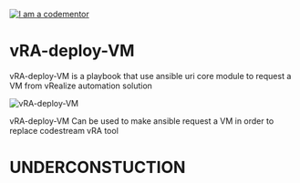 <a href="https://www.codementor.io/i/2jwsy5dgsh"><img src="https://cdn.codementor.io/badges/i_am_a_codementor_dark.svg" alt="I am a codementor" style="max-width:100%"/></a>

vRA-deploy-VM
=============

vRA-deploy-VM is a playbook that use ansible uri core module to request a VM from vRealize automation solution

![vRA-deploy-VM](http://blogs.vmware.com/management/files/2015/02/vRA-Product-Icon-Mac_0.png)


vRA-deploy-VM Can be used to make ansible request a VM in order to replace codestream vRA tool

UNDERCONSTUCTION
================
